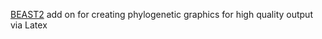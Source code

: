 [BEAST2](http://code.google.com/p/beast2/) add on for creating phylogenetic graphics for high quality output via Latex